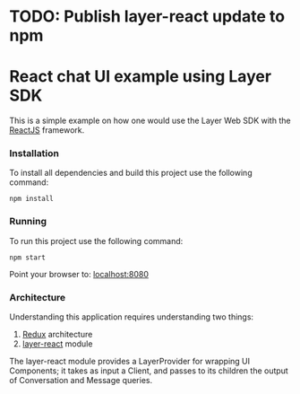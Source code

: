 # TODO: Publish layer-react update to npm

# React chat UI example using Layer SDK

This is a simple example on how one would use the Layer Web SDK with the [ReactJS](https://reactjs.org) framework.

### Installation

To install all dependencies and build this project use the following command:

    npm install

### Running

To run this project use the following command:

    npm start

Point your browser to: [localhost:8080](http://localhost:8080)

### Architecture

Understanding this application requires understanding two things:

1. [Redux](http://rackt.org/redux/) architecture
2. [layer-react](./layer-react) module

The layer-react module provides a LayerProvider for wrapping UI Components; it takes as input a Client, and passes to its children the output of Conversation and Message queries.

